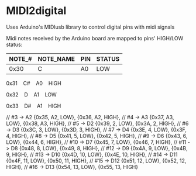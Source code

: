 # MIDI2digital
Uses Arduino's MIDIusb library to control digital pins with midi signals

Midi notes received by the Arduino board are mapped to pins' HIGH/LOW status:

| NOTE_# | NOTE_NAME | PIN | STATUS |
| ----------- | ----------- | ----------- | ----------- |
| 0x30 | C | A0 | LOW |

0x31&nbsp;&nbsp;&nbsp;&nbsp;C#&nbsp;&nbsp;&nbsp;&nbsp;A0&nbsp;&nbsp;&nbsp;&nbsp;HIGH

0x32&nbsp;&nbsp;&nbsp;&nbsp;D&nbsp;&nbsp;&nbsp;&nbsp;A1&nbsp;&nbsp;&nbsp;&nbsp;LOW

0x33&nbsp;&nbsp;&nbsp;&nbsp;D#&nbsp;&nbsp;&nbsp;&nbsp;A1&nbsp;&nbsp;&nbsp;&nbsp;HIGH


  // #3 -> A2
  {0x35, A2, LOW},
  {0x36, A2, HIGH},
  // #4 -> A3
  {0x37, A3, LOW},
  {0x38, A3, HIGH},
  // #5 -> D2
  {0x39, 2, LOW},
  {0x3A, 2, HIGH},
  // #6 -> D3
  {0x3C, 3, LOW},
  {0x3D, 3, HIGH},
  // #7 -> D4
  {0x3E, 4, LOW},
  {0x3F, 4, HIGH},
  // #8 -> D5
  {0x41, 5, LOW},
  {0x42, 5, HIGH},
  // #9 -> D6
  {0x43, 6, LOW},
  {0x44, 6, HIGH},
  // #10 -> D7
  {0x45, 7, LOW},
  {0x46, 7, HIGH},
  // #11 -> D8
  {0x48, 8, LOW},
  {0x49, 8, HIGH},
  // #12 -> D9
  {0x4A, 9, LOW},
  {0x4B, 9, HIGH},
  // #13 -> D10
  {0x4D, 10, LOW},
  {0x4E, 10, HIGH},
  // #14 -> D11
  {0x4F, 11, LOW},
  {0x50, 11, HIGH},
  // #15 -> D12
  {0x51, 12, LOW},
  {0x52, 12, HIGH},
  // #16 -> D13
  {0x54, 13, LOW},
  {0x55, 13, HIGH}
